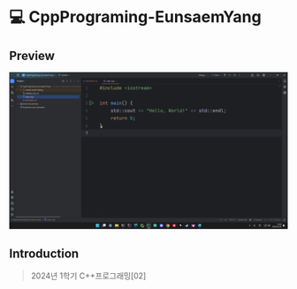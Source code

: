 # 💻 CppPrograming-EunsaemYang

## Preview

![Preview](Preview.png)

## Introduction

> 2024년 1학기 C++프로그래밍[02]